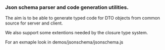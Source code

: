 ### Json schema parser and code generation utilities.

The aim is to be able to generate typed code for DTO objects from common
source for server and client.

We also support some extentions needed by the closure type system.

For an exmaple look in demos/jsonschema/jsonschema.js